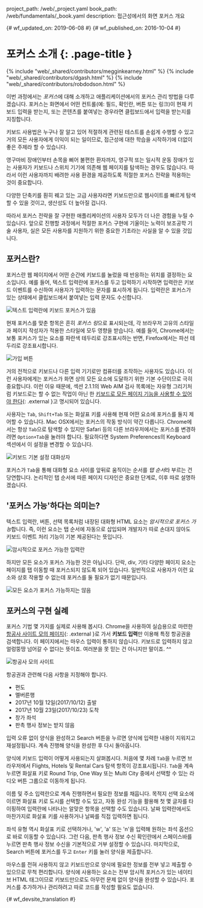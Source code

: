 project_path: /web/_project.yaml
book_path: /web/fundamentals/_book.yaml
description: 접근성에서의 화면 포커스 개요


{# wf_updated_on: 2019-06-08 #}
{# wf_published_on: 2016-10-04 #}

# 포커스 소개 {: .page-title }

{% include "web/_shared/contributors/megginkearney.html" %}
{% include "web/_shared/contributors/dgash.html" %}
{% include "web/_shared/contributors/robdodson.html" %}



이번 과정에서는 *포커스*에 대해 소개하고 애플리케이션에서의 포커스 관리 방법을
다루겠습니다. 포커스는 화면에서 어떤 컨트롤(예: 필드, 확인란, 버튼 또는 링크)이
현재 키보드 입력을 받는지, 또는 콘텐츠를 붙여넣는 경우라면 클립보드에서
입력을 받는지를 지칭합니다.

키보드 사용법은 누구나 잘 알고 있어 적절하게 관련된 테스트를 손쉽게 수행할 수 있고
거의 모든 사용자에게 이익이 되는 일이므로, 접근성에 대한 학습을 시작하기에
더없이 좋은 주제라 할 수 있습니다.

영구마비 장애인부터 손목을 삐어 불편한 환자까지, 영구적 또는 일시적 운동 장애가
있는 사용자가 키보드나 스위치 기기에 의존해 웹 페이지를 탐색하는 경우도 많습니다.
따라서 이런 사용자까지 배려한 사용 환경을 제공하도록 적절한 포커스 전략을 적용하는 것이
중요합니다.

다양한 단축키를 훤히 꿰고 있는 고급 사용자라면
키보드만으로 웹사이트를 빠르게 탐색할 수 있을 것이고,
생산성도 더 높아질 겁니다.

따라서 포커스 전략을 잘 구현한 애플리케이션의 사용자
모두가 더 나은 경험을 누릴 수 있습니다. 앞으로 진행할 과정에서
적절한 포커스 구현에 기울이는 노력이 보조공학 기술 사용자,
실은 모든 사용자를 지원하기 위한 중요한 기초라는 사실을 알 수 있을 것입니다.

## 포커스란?

포커스란 웹 페이지에서 어떤 순간에 키보드를 눌렀을 때 반응하는 위치를 결정하는 요소입니다. 예를
들어, 텍스트 입력란에 포커스를 두고 입력하기 시작하면 입력란은
키보드 이벤트를 수신하여 사용자가 입력하는 문자를 표시하게 됩니다. 입력란은 포커스가 있는
상태에서 클립보드에서 붙여넣는 입력 문자도 수신합니다.

![텍스트 입력란에 키보드 포커스가 있음](imgs/keyboard-focus.png)

현재 포커스를 맞춘 항목은 흔히 *포커스 링*으로 표시되는데,
각 브라우저 고유의 스타일과 페이지 작성자가 적용한 스타일에 모두
영향을 받습니다. 예를 들어, Chrome에서는 보통 포커스가 있는 요소를 파란색 테두리로 강조표시하는 반면,
Firefox에서는 파선 테두리로 강조표시합니다.

![가입 버튼](imgs/sign-up.png)

거의 전적으로 키보드나 다른 입력 기기로만
컴퓨터를 조작하는 사용자도 있습니다. 이런 사용자에게는 포커스가 화면 상의 모든 요소에 도달하기 위한
기본 수단이므로 극히 중요합니다. 이런 이유 때문에, 섹션 2.1.1의 Web AIM 검사 목록에는
자유형 그리기처럼 키보드로는 할 수 없는 작업이 아닌 한
[키보드로 모든 페이지 기능을 사용할 수 있어야 한다](https://webaim.org/standards/wcag/checklist#sc2.1.1){: .external }고
명시되어 있습니다.

사용자는 `Tab`,
`Shift+Tab` 또는 화살표 키를 사용해 현재 어떤 요소에 포커스를 둘지 제어할 수 있습니다. Mac OSX에서는 포커스의 작동 방식이 약간 다릅니다.
Chrome에서는 항상 `Tab`으로 탐색할 수 있지만 Safari 등의 다른 브라우저에서는 포커스를 변경하려면 `Option+Tab`을
눌러야 합니다. 필요하다면 System Preferences의 Keyboard 섹션에서
이 설정을 변경할 수 있습니다.

![키보드 기본 설정 대화상자](imgs/system-prefs2.png)

포커스가
`Tab`을 통해 대화형 요소 사이를 앞뒤로 움직이는 순서를 *탭 순서*라 부르는 건 당연합니다. 논리적인
탭 순서에 따른 페이지 디자인은 중요한 단계로,
이후 따로 설명하겠습니다.

## '포커스 가능'하다는 의미는?

텍스트 입력란, 버튼, 선택 목록처럼 내장된 대화형 HTML 요소는
*암시적으로 포커스 가능*합니다. 즉, 이런 요소는 탭 순서에 자동으로 삽입되며
개발자가 따로 손대지 않아도 키보드 이벤트 처리 기능이 기본 제공된다는 뜻입니다.

![암시적으로 포커스 가능한 입력란](imgs/implicitly-focused.png)

하지만 모든 요소가 포커스 가능한 것은 아닙니다. 단락, div, 기타 다양한 페이지
요소는 페이지를 탭 이동할 때 포커스되지 않도록 되어 있습니다.
일반적으로 사용자가 이런 요소와 상호 작용할 수 없는데 포커스를 둘 필요가 없기 때문입니다.

![모든 요소가 포커스 가능하지는 않음](imgs/not-all-elements.png)

## 포커스의 구현 실례

포커스 기법 몇 가지를 실제로 사용해 봅시다. Chrome을 사용하여
실습용으로 마련한 [항공사 사이트 모의
페이지](http://udacity.github.io/ud891/lesson2-focus/01-basic-form/){: .external }로
가서 **키보드 입력**만 이용해 특정 항공권을 검색합니다. 이 페이지에서는
마우스 입력이 통하지 않습니다. 키보드로 입력하지 않고 얼렁뚱땅 넘어갈 수 없다는 뜻이죠. 여러분을 못 믿는 건 아니지만 말이죠.
^^

![항공사 모의 사이트](imgs/airlinesite2.png)

항공권과 관련해 다음 사항을 지정해야 합니다.

 - 편도
 - 멜버른행
 - 2017년 10월 12일(2017/10/12) 출발
 - 2017년 10월 23일(2017/10/23) 도착
 - 창가 좌석
 - 판촉 행사 정보는 받지 않음

입력 오류 없이 양식을 완성하고
Search 버튼을 누르면 양식에 입력한 내용이 지워지고 재설정됩니다. 계속 진행해 양식을 완성한 후
다시 돌아옵니다.

양식에 키보드 입력이 어떻게 사용되는지 살펴봅시다. 처음에 몇 차례
`Tab`을 누르면 브라우저에서 Flights,
Hotels 및 Rental Cars 탐색 항목이 강조표시됩니다. `Tab`을 계속 누르면
화살표 키로 Round Trip, One Way 또는 Multi City 중에서
선택할 수 있는 라디오 버튼 그룹으로 이동하게 됩니다.

이름 및 주소 입력란으로 계속 진행하면서 필요한 정보를
채웁니다. 목적지 선택 요소에 이르면 화살표 키로
도시를 선택할 수도 있고, 자동 완성 기능을 활용해 첫 몇 글자를 타이핑하여 입력란에 나타나는 알맞은 항목을 선택할 수도 있습니다.
날짜 입력란에서도 마찬가지로 화살표 키를 사용하거나 날짜를 직접 입력하면 됩니다.

좌석 유형 역시 화살표 키로 선택하거나, 'w', 'a'
또는 'n'을 입력해 원하는 좌석 옵션으로 바로 이동할 수 있습니다. 그런 다음, 판촉 행사 정보 수신 확인란에서 스페이스바를
누르면 판촉 행사 정보 수신을 기본적으로 거부 설정할 수 있습니다. 마지막으로,
Search 버튼에 포커스를 두고 `Enter` 키를 눌러 양식을 제출합니다.

마우스를 전혀 사용하지 않고 키보드만으로 양식에 필요한
정보를 전부 넣고 제출할 수 있으므로 무척 편리합니다. 양식에 사용하는 요소는
전부 암시적 포커스가 있는 네이티브 HTML 태그이므로 키보드만으로도
아무런 문제 없이 양식을 완성할 수 있습니다. 포커스를 추가하거나 관리하려고 따로 코드를 작성할
필요도 없습니다.



{# wf_devsite_translation #}
